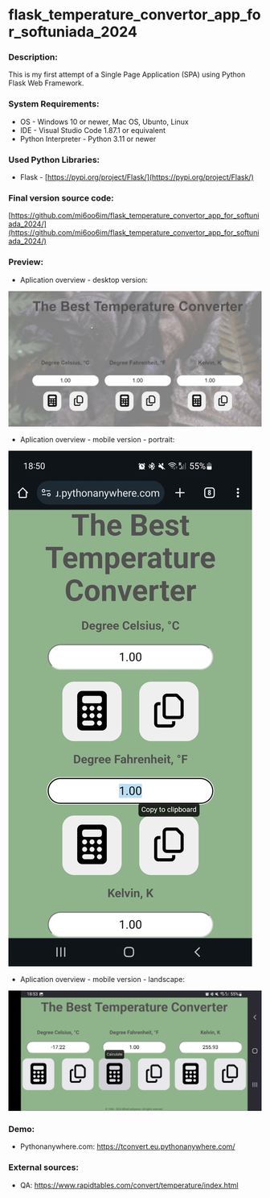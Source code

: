 # flask_temperature_convertor_app_for_softuniada_2024


### Description:
This is my first attempt of a Single Page Application (SPA) using Python Flask Web Framework.


### System Requirements:
* OS - Windows 10 or newer, Mac OS, Ubunto, Linux
* IDE - Visual Studio Code 1.87.1 or equivalent
* Python Interpreter - Python 3.11 or newer

### Used Python Libraries:
* Flask - [https://pypi.org/project/Flask/](https://pypi.org/project/Flask/)



### Final version source code:

[https://github.com/mi6oo6im/flask_temperature_convertor_app_for_softuniada_2024/](https://github.com/mi6oo6im/flask_temperature_convertor_app_for_softuniada_2024/)


### Preview:
* Aplication overview - desktop version:  <br>

![Alt text](screenshots/desktop-screenshot.png)
* Aplication overview - mobile version - portrait:  <br>

![Alt text](screenshots/mobile-screenshot-portrait-chrome.jpg)
* Aplication overview - mobile version - landscape:  <br>

![Alt text](screenshots/mobile-screenshot-landscape-firefox.jpg)


### Demo:
* Pythonanywhere.com: https://tconvert.eu.pythonanywhere.com/  <br>


### External sources:
* QA: https://www.rapidtables.com/convert/temperature/index.html
